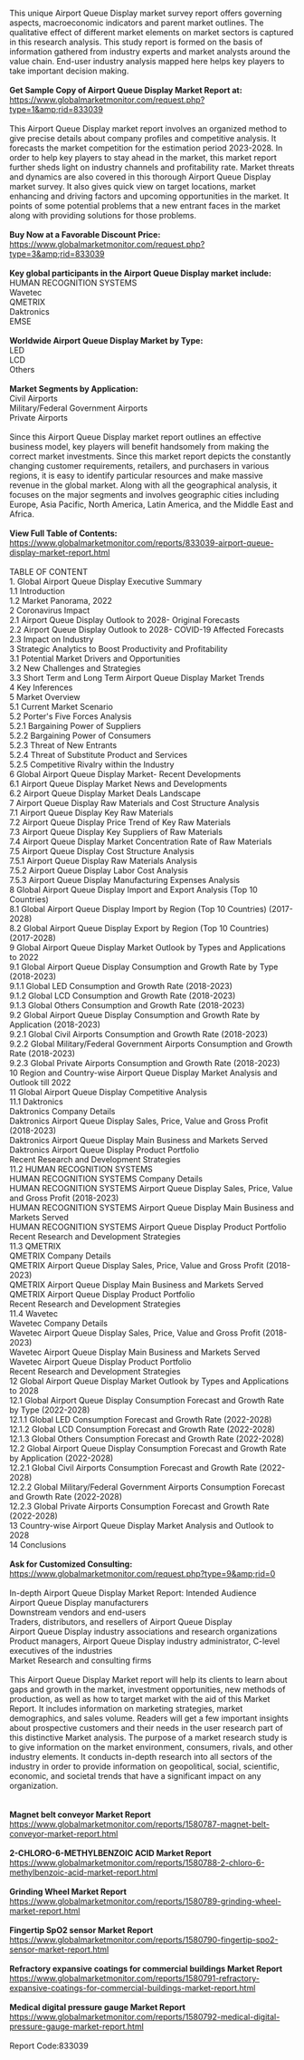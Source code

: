 This unique Airport Queue Display market survey report offers governing aspects, macroeconomic indicators and parent market outlines. The qualitative effect of different market elements on market sectors is captured in this research analysis. This study report is formed on the basis of information gathered from industry experts and market analysts around the value chain. End-user industry analysis mapped here helps key players to take important decision making. <br /><br /><strong>Get Sample Copy of Airport Queue Display Market Report at:</strong><br /><a href="https://www.globalmarketmonitor.com/request.php?type=1&amp;rid=833039">https://www.globalmarketmonitor.com/request.php?type=1&amp;rid=833039</a><br /><br />This Airport Queue Display market report involves an organized method to give precise details about company profiles and competitive analysis. It forecasts the market competition for the estimation period 2023-2028. In order to help key players to stay ahead in the market, this market report further sheds light on industry channels and profitability rate. Market threats and dynamics are also covered in this thorough Airport Queue Display market survey. It also gives quick view on target locations, market enhancing and driving factors and upcoming opportunities in the market. It points of some potential problems that a new entrant faces in the market along with providing solutions for those problems. <br /><br /><strong>Buy Now at a Favorable Discount Price:</strong><br /><a href="https://www.globalmarketmonitor.com/request.php?type=3&amp;rid=833039">https://www.globalmarketmonitor.com/request.php?type=3&amp;rid=833039</a><br /><br /><strong>Key global participants in the Airport Queue Display market include:</strong><br /> HUMAN RECOGNITION SYSTEMS <br />Wavetec <br />QMETRIX <br />Daktronics <br />EMSE <br /><br /><strong>Worldwide Airport Queue Display Market by Type:</strong><br />LED <br />LCD <br />Others <br /><br /><strong>Market Segments by Application:</strong><br />Civil Airports <br />Military/Federal Government Airports <br />Private Airports <br /><br />Since this Airport Queue Display market report outlines an effective business model, key players will benefit handsomely from making the correct market investments. Since this market report depicts the constantly changing customer requirements, retailers, and purchasers in various regions, it is easy to identify particular resources and make massive revenue in the global market. Along with all the geographical analysis, it focuses on the major segments and involves geographic cities including Europe, Asia Pacific, North America, Latin America, and the Middle East and Africa.<br /><br /><strong>View Full Table of Contents:</strong><br /><a href="https://www.globalmarketmonitor.com/reports/833039-airport-queue-display-market-report.html">https://www.globalmarketmonitor.com/reports/833039-airport-queue-display-market-report.html</a><br /><br />TABLE OF CONTENT<br />1. Global Airport Queue Display Executive Summary<br />1.1 Introduction<br />1.2 Market Panorama, 2022<br />2 Coronavirus Impact<br />2.1 Airport Queue Display Outlook to 2028- Original Forecasts<br />2.2 Airport Queue Display Outlook to 2028- COVID-19 Affected Forecasts<br />2.3 Impact on Industry<br />3 Strategic Analytics to Boost Productivity and Profitability<br />3.1 Potential Market Drivers and Opportunities<br />3.2 New Challenges and Strategies<br />3.3 Short Term and Long Term Airport Queue Display Market Trends<br />4 Key Inferences<br />5 Market Overview<br />5.1 Current Market Scenario<br />5.2 Porter's Five Forces Analysis<br />5.2.1 Bargaining Power of Suppliers<br />5.2.2 Bargaining Power of Consumers<br />5.2.3 Threat of New Entrants<br />5.2.4 Threat of Substitute Product and Services<br />5.2.5 Competitive Rivalry within the Industry<br />6 Global Airport Queue Display Market- Recent Developments<br />6.1 Airport Queue Display Market News and Developments<br />6.2 Airport Queue Display Market Deals Landscape<br />7 Airport Queue Display Raw Materials and Cost Structure Analysis<br />7.1 Airport Queue Display Key Raw Materials<br />7.2 Airport Queue Display Price Trend of Key Raw Materials<br />7.3 Airport Queue Display Key Suppliers of Raw Materials<br />7.4 Airport Queue Display Market Concentration Rate of Raw Materials<br />7.5 Airport Queue Display Cost Structure Analysis<br />7.5.1 Airport Queue Display Raw Materials Analysis<br />7.5.2 Airport Queue Display Labor Cost Analysis<br />7.5.3 Airport Queue Display Manufacturing Expenses Analysis<br />8 Global Airport Queue Display Import and Export Analysis (Top 10 Countries)<br />8.1 Global Airport Queue Display Import by Region (Top 10 Countries) (2017-2028)<br />8.2 Global Airport Queue Display Export by Region (Top 10 Countries) (2017-2028)<br />9 Global Airport Queue Display Market Outlook by Types and Applications to 2022<br />9.1 Global Airport Queue Display Consumption and Growth Rate by Type (2018-2023)<br />9.1.1 Global LED Consumption and Growth Rate (2018-2023)<br />9.1.2 Global LCD Consumption and Growth Rate (2018-2023)<br />9.1.3 Global Others Consumption and Growth Rate (2018-2023)<br />9.2 Global Airport Queue Display Consumption and Growth Rate by Application (2018-2023)<br />9.2.1  Global Civil Airports Consumption and Growth Rate (2018-2023)<br />9.2.2  Global Military/Federal Government Airports Consumption and Growth Rate (2018-2023)<br />9.2.3  Global Private Airports Consumption and Growth Rate (2018-2023)<br />10 Region and Country-wise Airport Queue Display Market Analysis and Outlook till 2022<br />11 Global Airport Queue Display Competitive Analysis<br />11.1 Daktronics<br />Daktronics Company Details<br />Daktronics Airport Queue Display Sales, Price, Value and Gross Profit (2018-2023)<br />Daktronics Airport Queue Display Main Business and Markets Served<br />Daktronics Airport Queue Display Product Portfolio<br />Recent Research and Development Strategies<br />11.2 HUMAN RECOGNITION SYSTEMS<br />HUMAN RECOGNITION SYSTEMS Company Details<br />HUMAN RECOGNITION SYSTEMS Airport Queue Display Sales, Price, Value and Gross Profit (2018-2023)<br />HUMAN RECOGNITION SYSTEMS Airport Queue Display Main Business and Markets Served<br />HUMAN RECOGNITION SYSTEMS Airport Queue Display Product Portfolio<br />Recent Research and Development Strategies<br />11.3 QMETRIX<br />QMETRIX Company Details<br />QMETRIX Airport Queue Display Sales, Price, Value and Gross Profit (2018-2023)<br />QMETRIX Airport Queue Display Main Business and Markets Served<br />QMETRIX Airport Queue Display Product Portfolio<br />Recent Research and Development Strategies<br />11.4 Wavetec<br />Wavetec Company Details<br />Wavetec Airport Queue Display Sales, Price, Value and Gross Profit (2018-2023)<br />Wavetec Airport Queue Display Main Business and Markets Served<br />Wavetec Airport Queue Display Product Portfolio<br />Recent Research and Development Strategies<br />12 Global Airport Queue Display Market Outlook by Types and Applications to 2028<br />12.1 Global Airport Queue Display Consumption Forecast and Growth Rate by Type (2022-2028)<br />12.1.1 Global LED Consumption Forecast and Growth Rate (2022-2028)<br />12.1.2 Global LCD Consumption Forecast and Growth Rate (2022-2028)<br />12.1.3 Global Others Consumption Forecast and Growth Rate (2022-2028)<br />12.2 Global Airport Queue Display Consumption Forecast and Growth Rate by Application (2022-2028)<br />12.2.1 Global Civil Airports Consumption Forecast and Growth Rate (2022-2028)<br />12.2.2 Global Military/Federal Government Airports Consumption Forecast and Growth Rate (2022-2028)<br />12.2.3 Global Private Airports Consumption Forecast and Growth Rate (2022-2028)<br />13 Country-wise Airport Queue Display Market Analysis and Outlook to 2028<br />14 Conclusions<br /><br /><strong>Ask for Customized Consulting:</strong><br /><a href="https://www.globalmarketmonitor.com/request.php?type=9&amp;rid=0">https://www.globalmarketmonitor.com/request.php?type=9&amp;rid=0</a><br /><br />In-depth Airport Queue Display Market Report: Intended Audience<br />Airport Queue Display manufacturers<br />Downstream vendors and end-users<br />Traders, distributors, and resellers of Airport Queue Display<br />Airport Queue Display industry associations and research organizations<br />Product managers, Airport Queue Display industry administrator, C-level executives of the industries<br />Market Research and consulting firms<br /><br />This Airport Queue Display Market report will help its clients to learn about gaps and growth in the market, investment opportunities, new methods of production, as well as how to target market with the aid of this Market Report. It includes information on marketing strategies, market demographics, and sales volume. Readers will get a few important insights about prospective customers and their needs in the user research part of this distinctive Market analysis. The purpose of a market research study is to give information on the market environment, consumers, rivals, and other industry elements. It conducts in-depth research into all sectors of the industry in order to provide information on geopolitical, social, scientific, economic, and societal trends that have a significant impact on any organization.<br /><br /><strong><br /></strong><strong>Magnet belt conveyor Market Report</strong><br /><a href="https://www.globalmarketmonitor.com/reports/1580787-magnet-belt-conveyor-market-report.html">https://www.globalmarketmonitor.com/reports/1580787-magnet-belt-conveyor-market-report.html</a><br /><br /><strong>2-CHLORO-6-METHYLBENZOIC ACID Market Report</strong><br /><a href="https://www.globalmarketmonitor.com/reports/1580788-2-chloro-6-methylbenzoic-acid-market-report.html">https://www.globalmarketmonitor.com/reports/1580788-2-chloro-6-methylbenzoic-acid-market-report.html</a><br /><br /><strong>Grinding Wheel Market Report</strong><br /><a href="https://www.globalmarketmonitor.com/reports/1580789-grinding-wheel-market-report.html">https://www.globalmarketmonitor.com/reports/1580789-grinding-wheel-market-report.html</a><br /><br /><strong>Fingertip SpO2 sensor Market Report</strong><br /><a href="https://www.globalmarketmonitor.com/reports/1580790-fingertip-spo2-sensor-market-report.html">https://www.globalmarketmonitor.com/reports/1580790-fingertip-spo2-sensor-market-report.html</a><br /><br /><strong>Refractory expansive coatings for commercial buildings Market Report</strong><br /><a href="https://www.globalmarketmonitor.com/reports/1580791-refractory-expansive-coatings-for-commercial-buildings-market-report.html">https://www.globalmarketmonitor.com/reports/1580791-refractory-expansive-coatings-for-commercial-buildings-market-report.html</a><br /><br /><strong>Medical digital pressure gauge Market Report</strong><br /><a href="https://www.globalmarketmonitor.com/reports/1580792-medical-digital-pressure-gauge-market-report.html">https://www.globalmarketmonitor.com/reports/1580792-medical-digital-pressure-gauge-market-report.html</a><br /><br />Report Code:833039</p>
